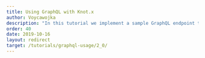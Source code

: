 ```yaml
---
title: Using GraphQL with Knot.x
author: Voycawojka
description: "In this tutorial we implement a sample GraphQL endpoint that makes use of Knot.x tasks system."
order: 40
date: 2019-10-16
layout: redirect
target: /tutorials/graphql-usage/2_0/
---
```


